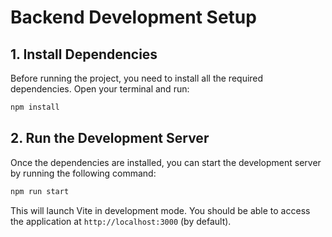 # Backend Development Setup

## 1. Install Dependencies

Before running the project, you need to install all the required dependencies. Open your terminal and run:

```bash
npm install
```

## 2. Run the Development Server

Once the dependencies are installed, you can start the development server by running the following command:

```bash
npm run start
```

This will launch Vite in development mode. You should be able to access the application at `http://localhost:3000` (by default).

